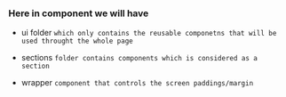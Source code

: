 ### Here in component we will have

-  ui folder `which only contains the reusable componetns that will be used throught the whole page`
-  sections `folder contains components which is considered as a section`

-  wrapper `component that controls the screen paddings/margin`
